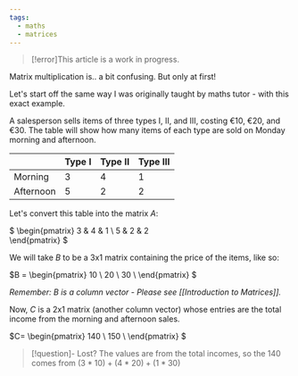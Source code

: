 ```yaml
---
tags:
  - maths
  - matrices
---
```

>[!error]This article is a work in progress.

Matrix multiplication is.. a bit confusing. But only at first!

Let's start off the same way I was originally taught by maths tutor - with this exact example.

A salesperson sells items of three types I, II, and III, costing €10, €20, and €30.
The table will show how many items of each type are sold on Monday morning and afternoon.

|           | Type I | Type II | Type III |
| --------- | ------ | ------- | -------- |
| Morning   | 3      | 4       | 1        |
| Afternoon | 5      | 2       | 2        |

Let's convert this table into the matrix $A$:

$
\begin{pmatrix}
3 & 4 & 1 \\
5 & 2 & 2 \
\end{pmatrix}
$

We will take $B$ to be a 3x1 matrix containing the price of the items, like so:

$B =
\begin{pmatrix}
10 \\
20 \\
30 \\
\end{pmatrix} 
$

*Remember: $B$ is a column vector - Please see [[Introduction to Matrices]].*

Now, $C$ is a 2x1 matrix (another column vector) whose entries are the total income from the morning and afternoon sales.


$C=
\begin{pmatrix}
140 \\
150 \\
\end{pmatrix}
$

> [!question]- Lost?
> The values are from the total incomes, so the 140 comes from $(3*10) + (4*20) + (1*30)$
> 

